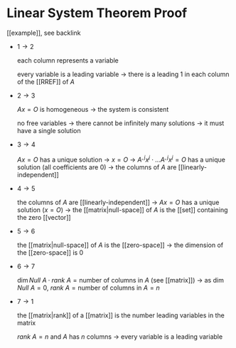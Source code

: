 # Linear System Theorem Proof

[[example]], see backlink

- $1 \to 2$

  each column represents a variable

  every variable is a leading variable $\to$ there is a leading $1$ in each column of the [[RREF]] of $A$

- $2 \to 3$

  $Ax = O$ is homogeneous $\to$ the system is consistent

  no free variables $\to$ there cannot be infinitely many solutions $\to$ it must have a single solution

- $3 \to 4$

  $Ax = O$ has a unique solution $\to$ $x = O$ $\to$ $A^{,j}x^j \cdot \dots A^{,j}x^j = O$ has a unique solution (all coefficients are $0$) $\to$ the columns of $A$ are [[linearly-independent]]

- $4 \to 5$

  the columns of $A$ are [[linearly-independent]] $\to$ $Ax = O$ has a unique solution ($x = O$) $\to$ the [[matrix|null-space]] of $A$ is the [[set]] containing the zero [[vector]]

- $5 \to 6$

  the [[matrix|null-space]] of $A$ is the [[zero-space]] $\to$ the dimension of the [[zero-space]] is $0$

- $6 \to 7$

  $\dim Null\ A \cdot rank\ A = \text{number of columns in } A$ (see [[matrix]]) $\to$ as $\dim Null\ A = 0$, $rank\ A = \text{number of columns in } A = n$

- $7 \to 1$

  the [[matrix|rank]] of a [[matrix]] is the number leading variables in the matrix

  $rank\ A = n$ and $A$ has $n$ columns $\to$ every variable is a leading variable
